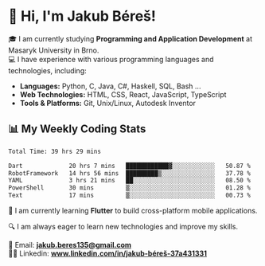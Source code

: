 # 👋 Hi, I'm Jakub Béreš!

🎓 I am currently studying **Programming and Application Development** at Masaryk University in Brno.  
💻 I have experience with various programming languages and technologies, including:  
   - **Languages:** Python, C, Java, C#, Haskell, SQL, Bash ...  
   - **Web Technologies:** HTML, CSS, React, JavaScript, TypeScript  
   - **Tools & Platforms:** Git, Unix/Linux, Autodesk Inventor

## 📊 My Weekly Coding Stats
<!--START_SECTION:waka-->

```txt
Total Time: 39 hrs 29 mins

Dart             20 hrs 7 mins   ████████████▓░░░░░░░░░░░░   50.87 %
RobotFramework   14 hrs 56 mins  █████████▒░░░░░░░░░░░░░░░   37.78 %
YAML             3 hrs 21 mins   ██░░░░░░░░░░░░░░░░░░░░░░░   08.50 %
PowerShell       30 mins         ▒░░░░░░░░░░░░░░░░░░░░░░░░   01.28 %
Text             17 mins         ▒░░░░░░░░░░░░░░░░░░░░░░░░   00.73 %
```

<!--END_SECTION:waka-->

🚀 I am currently learning **Flutter** to build cross-platform mobile applications.  

🔍 I am always eager to learn new technologies and improve my skills.  

📩 Email:        **jakub.beres135@gmail.com**  
🧑‍💻 Linkedin:     **www.linkedin.com/in/jakub-béreš-37a431331**


